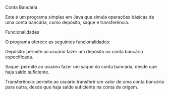 Conta Bancária

Este é um programa simples em Java que simula operações básicas de uma conta bancária, como depósito, saque e transferência.

Funcionalidades

O programa oferece as seguintes funcionalidades:

Depósito: permite ao usuário fazer um depósito na conta bancária especificada.

Saque: permite ao usuário fazer um saque da conta bancária, desde que haja saldo suficiente.

Transferência: permite ao usuário transferir um valor de uma conta bancária para outra, desde que haja saldo suficiente na conta de origem.
